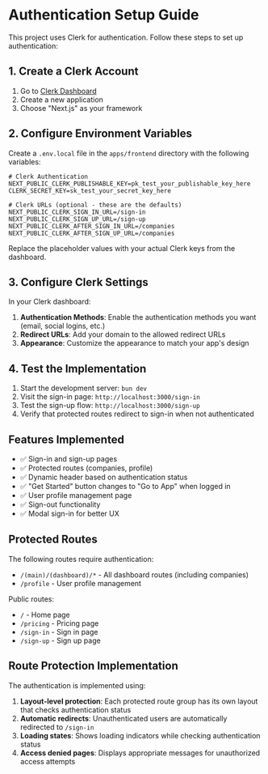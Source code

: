# Authentication Setup Guide

This project uses Clerk for authentication. Follow these steps to set up authentication:

## 1. Create a Clerk Account

1. Go to [Clerk Dashboard](https://dashboard.clerk.com)
2. Create a new application
3. Choose "Next.js" as your framework

## 2. Configure Environment Variables

Create a `.env.local` file in the `apps/frontend` directory with the following variables:

```env
# Clerk Authentication
NEXT_PUBLIC_CLERK_PUBLISHABLE_KEY=pk_test_your_publishable_key_here
CLERK_SECRET_KEY=sk_test_your_secret_key_here

# Clerk URLs (optional - these are the defaults)
NEXT_PUBLIC_CLERK_SIGN_IN_URL=/sign-in
NEXT_PUBLIC_CLERK_SIGN_UP_URL=/sign-up
NEXT_PUBLIC_CLERK_AFTER_SIGN_IN_URL=/companies
NEXT_PUBLIC_CLERK_AFTER_SIGN_UP_URL=/companies
```

Replace the placeholder values with your actual Clerk keys from the dashboard.

## 3. Configure Clerk Settings

In your Clerk dashboard:

1. **Authentication Methods**: Enable the authentication methods you want (email, social logins, etc.)
2. **Redirect URLs**: Add your domain to the allowed redirect URLs
3. **Appearance**: Customize the appearance to match your app's design

## 4. Test the Implementation

1. Start the development server: `bun dev`
2. Visit the sign-in page: `http://localhost:3000/sign-in`
3. Test the sign-up flow: `http://localhost:3000/sign-up`
4. Verify that protected routes redirect to sign-in when not authenticated

## Features Implemented

- ✅ Sign-in and sign-up pages
- ✅ Protected routes (companies, profile)
- ✅ Dynamic header based on authentication status
- ✅ "Get Started" button changes to "Go to App" when logged in
- ✅ User profile management page
- ✅ Sign-out functionality
- ✅ Modal sign-in for better UX

## Protected Routes

The following routes require authentication:
- `/(main)/(dashboard)/*` - All dashboard routes (including companies)
- `/profile` - User profile management

Public routes:
- `/` - Home page
- `/pricing` - Pricing page
- `/sign-in` - Sign in page
- `/sign-up` - Sign up page

## Route Protection Implementation

The authentication is implemented using:

1. **Layout-level protection**: Each protected route group has its own layout that checks authentication status
2. **Automatic redirects**: Unauthenticated users are automatically redirected to `/sign-in`
3. **Loading states**: Shows loading indicators while checking authentication status
4. **Access denied pages**: Displays appropriate messages for unauthorized access attempts
